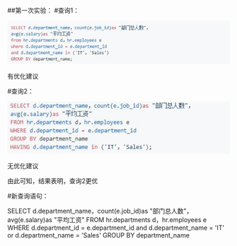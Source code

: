 ##第一次实验：
#查询1：

![image](https://github.com/wk-king/Oracle/blob/master/1.PNG)

有优化建议

#查询2：

![image](https://github.com/wk-king/Oracle/blob/master/2.PNG)

无优化建议

由此可知，结果表明，查询2更优

#新查询语句：

  SELECT d.department_name，count(e.job_id)as "部门总人数"，
  avg(e.salary)as "平均工资"
  FROM hr.departments d，hr.employees e
  WHERE d.department_id = e.department_id
  and d.department_name = 'IT' or d.department_name = 'Sales'
  GROUP BY department_name
